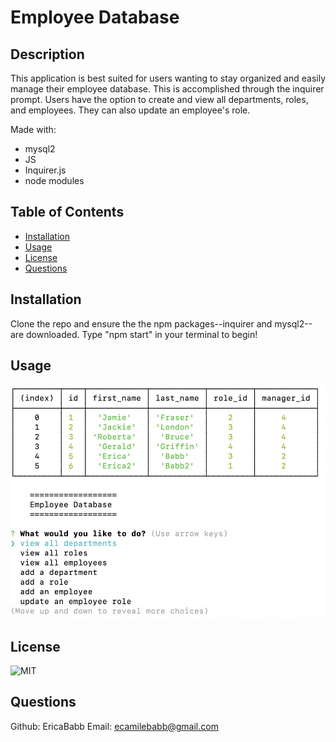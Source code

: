 # Employee Database

## Description

This application is best suited for users wanting to stay organized and easily manage their employee database. This is accomplished through the inquirer prompt. Users have the option to create and view all departments, roles, and employees. They can also update an employee's role.

Made with:

- mysql2
- JS
- Inquirer.js
- node modules

## Table of Contents

- [Installation](#installation)
- [Usage](#usage)
- [License](#license)
- [Questions](#questions)

## Installation

Clone the repo and ensure the the npm packages--inquirer and mysql2--are downloaded. Type "npm start" in your terminal to begin!

## Usage

![screenshot](./images/screenshot.png)

## License

![MIT](https://img.shields.io/badge/license-MIT-green)

## Questions

Github: EricaBabb
Email: ecamilebabb@gmail.com
